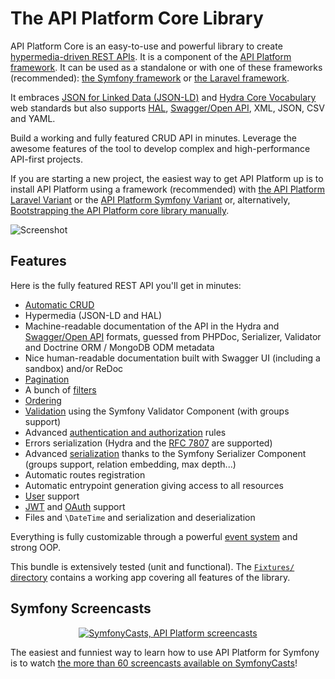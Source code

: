 # The API Platform Core Library

API Platform Core is an easy-to-use and powerful library to create [hypermedia-driven REST APIs](https://en.wikipedia.org/wiki/HATEOAS).
It is a component of the [API Platform framework](https://api-platform.com). It can be used as a standalone or with one of these frameworks (recommended): [the Symfony
framework](https://symfony.com) or [the Laravel framework](https://laravel.com/).

It embraces [JSON for Linked Data (JSON-LD)](https://json-ld.org/) and [Hydra Core Vocabulary](https://www.hydra-cg.com/) web
standards but also supports [HAL](https://stateless.co/hal_specification.html), [Swagger/Open API](https://www.openapis.org/), XML, JSON, CSV and YAML.

Build a working and fully featured CRUD API in minutes. Leverage the awesome features of the tool to develop complex and
high-performance API-first projects.

If you are starting a new project, the easiest way to get API Platform up is to install
API Platform using a framework (recommended) with [the API Platform Laravel Variant](../laravel/index.md) or the [API Platform Symfony Variant](../symfony/index.md) or, alternatively, [Bootstrapping the API Platform core library manually](../core/bootstrap.md).

![Screenshot](../symfony/images/swagger-ui-1.png)

## Features

Here is the fully featured REST API you'll get in minutes:

* [Automatic CRUD](operations.md)
* Hypermedia (JSON-LD and HAL)
* Machine-readable documentation of the API in the Hydra and [Swagger/Open API](openapi.md) formats,
  guessed from PHPDoc, Serializer, Validator and Doctrine ORM / MongoDB ODM metadata
* Nice human-readable documentation built with Swagger UI (including a sandbox) and/or ReDoc
* [Pagination](pagination.md)
* A bunch of [filters](filters.md)
* [Ordering](default-order.md)
* [Validation](validation.md) using the Symfony Validator Component (with groups support)
* Advanced [authentication and authorization](security.md) rules
* Errors serialization (Hydra and the [RFC 7807](https://tools.ietf.org/html/rfc7807) are supported)
* Advanced [serialization](serialization.md) thanks to the Symfony Serializer Component (groups support, relation embedding, max depth...)
* Automatic routes registration
* Automatic entrypoint generation giving access to all resources
* [User](user.md) support
* [JWT](jwt.md) and [OAuth](https://oauth.net/) support
* Files and `\DateTime` and serialization and deserialization

Everything is fully customizable through a powerful [event system](events.md) and strong OOP.

This bundle is extensively tested (unit and functional). The [`Fixtures/` directory](https://github.com/api-platform/core/tree/main/tests/Fixtures) contains a working app covering all features of the library.

## Symfony Screencasts

<p align="center" class="symfonycasts"><a href="https://symfonycasts.com/tracks/rest?cid=apip#api-platform-3"><img src="/docs/symfony/images/symfonycasts-player.png" alt="SymfonyCasts, API Platform screencasts"></a></p>

The easiest and funniest way to learn how to use API Platform for Symfony is to watch [the more than 60 screencasts available on SymfonyCasts](https://symfonycasts.com/tracks/rest?cid=apip#api-platform-3)!
